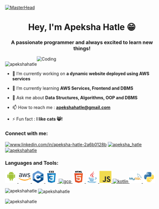 [![MasterHead](https://i.pinimg.com/originals/77/ca/a3/77caa32884d735d439ade45ba37feaf2.gif)](https://rishavchanda.io)
<h1 align="center">Hey, I'm Apeksha Hatle 😁</h1>
<h3 align="center">A passionate programmer and always excited to learn new things!</h3>
<img align="right" alt="Coding" width="400" src="https://i.pinimg.com/originals/2e/e8/8b/2ee88bf78e4f76001f59bad5e91a6a03.gif">

<p align="left"> <img src="https://komarev.com/ghpvc/?username=apekshahatle&label=Profile%20views&color=0e75b6&style=flat" alt="apekshahatle" /> </p>

- 🔭 I’m currently working on **a dynamic website deployed using AWS services**

- 🌱 I’m currently learning **AWS Services, Frontend and DBMS**

- 💬 Ask me about **Data Structures, Algorithms, OOP and DBMS**

- 📫 How to reach me : **apekshahatle@gmail.com**

- ⚡ Fun fact : **I like cats 😸!**

<h3 align="left">Connect with me:</h3>
<p align="left">
<a href="https://linkedin.com/in/www.linkedin.com/in/apeksha-hatle-2a6b0128b" target="blank"><img align="center" src="https://raw.githubusercontent.com/rahuldkjain/github-profile-readme-generator/master/src/images/icons/Social/linked-in-alt.svg" alt="www.linkedin.com/in/apeksha-hatle-2a6b0128b" height="30" width="40" /></a>
<a href="https://www.codechef.com/users/apeksha_hatle" target="blank"><img align="center" src="https://cdn.jsdelivr.net/npm/simple-icons@3.1.0/icons/codechef.svg" alt="apeksha_hatle" height="30" width="40" /></a>
<a href="https://www.leetcode.com/apekshahatle" target="blank"><img align="center" src="https://raw.githubusercontent.com/rahuldkjain/github-profile-readme-generator/master/src/images/icons/Social/leet-code.svg" alt="apekshahatle" height="30" width="40" /></a>
</p>

<h3 align="left">Languages and Tools:</h3>
<p align="left"> <a href="https://developer.android.com" target="_blank" rel="noreferrer"> <img src="https://raw.githubusercontent.com/devicons/devicon/master/icons/android/android-original-wordmark.svg" alt="android" width="40" height="40"/> </a> <a href="https://aws.amazon.com" target="_blank" rel="noreferrer"> <img src="https://raw.githubusercontent.com/devicons/devicon/master/icons/amazonwebservices/amazonwebservices-original-wordmark.svg" alt="aws" width="40" height="40"/> </a> <a href="https://www.w3schools.com/cpp/" target="_blank" rel="noreferrer"> <img src="https://raw.githubusercontent.com/devicons/devicon/master/icons/cplusplus/cplusplus-original.svg" alt="cplusplus" width="40" height="40"/> </a> <a href="https://www.w3schools.com/css/" target="_blank" rel="noreferrer"> <img src="https://raw.githubusercontent.com/devicons/devicon/master/icons/css3/css3-original-wordmark.svg" alt="css3" width="40" height="40"/> </a> <a href="https://cloud.google.com" target="_blank" rel="noreferrer"> <img src="https://www.vectorlogo.zone/logos/google_cloud/google_cloud-icon.svg" alt="gcp" width="40" height="40"/> </a> <a href="https://www.w3.org/html/" target="_blank" rel="noreferrer"> <img src="https://raw.githubusercontent.com/devicons/devicon/master/icons/html5/html5-original-wordmark.svg" alt="html5" width="40" height="40"/> </a> <a href="https://www.java.com" target="_blank" rel="noreferrer"> <img src="https://raw.githubusercontent.com/devicons/devicon/master/icons/java/java-original.svg" alt="java" width="40" height="40"/> </a> <a href="https://developer.mozilla.org/en-US/docs/Web/JavaScript" target="_blank" rel="noreferrer"> <img src="https://raw.githubusercontent.com/devicons/devicon/master/icons/javascript/javascript-original.svg" alt="javascript" width="40" height="40"/> </a> <a href="https://kotlinlang.org" target="_blank" rel="noreferrer"> <img src="https://www.vectorlogo.zone/logos/kotlinlang/kotlinlang-icon.svg" alt="kotlin" width="40" height="40"/> </a> <a href="https://www.mysql.com/" target="_blank" rel="noreferrer"> <img src="https://raw.githubusercontent.com/devicons/devicon/master/icons/mysql/mysql-original-wordmark.svg" alt="mysql" width="40" height="40"/> </a> <a href="https://www.python.org" target="_blank" rel="noreferrer"> <img src="https://raw.githubusercontent.com/devicons/devicon/master/icons/python/python-original.svg" alt="python" width="40" height="40"/> </a> </p>

<p><img align="left" src="https://github-readme-stats.vercel.app/api/top-langs?username=apekshahatle&show_icons=true&locale=en&layout=compact" alt="apekshahatle" /></p>

<p>&nbsp;<img align="center" src="https://github-readme-stats.vercel.app/api?username=apekshahatle&show_icons=true&locale=en" alt="apekshahatle" /></p>

<p><img align="center" src="https://github-readme-streak-stats.herokuapp.com/?user=apekshahatle&" alt="apekshahatle" /></p>
